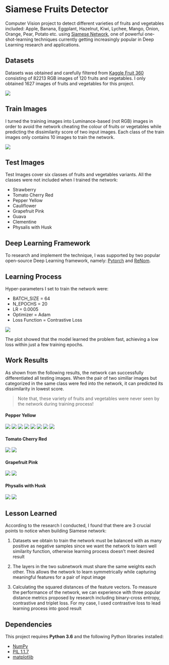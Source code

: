 # Siamese Fruits Detector

Computer Vision project to detect different varieties of fruits and vegetables included: Apple, Banana, Eggplant, Hazelnut, Kiwi, Lychee, Mango, Onion, Orange, Pear, Potato etc. using [Siamese Network](https://www.cs.cmu.edu/~rsalakhu/papers/oneshot1.pdf), one of powerful one-shot-learning techniques currently getting increasingly popular in Deep Learning research and applications.

## Datasets

Datasets was obtained and carefully filtered from [Kaggle Fruit 360](https://www.kaggle.com/moltean/fruits) consisting of 82213 RGB images of 120 fruits and vegetables. I only obtained 1627 images of fruits and vegetables for this project.

![](./images/datasets_images.png)

## Train Images

I turned the training images into Luminance-based (not RGB) images in order to avoid the network cheating the colour of fruits or vegetables while predicting the dissimilarity score of two input images. Each class of the train images only contains 10 images to train the network.

![](./images/training_images.png)

## Test Images

Test Images cover six classes of fruits and vegetables variants. All the classes were not included when I trained the network:

* Strawberry
* Tomato Cherry Red
* Pepper Yellow
* Cauliflower
* Grapefruit Pink
* Guava
* Clementine
* Physalis with Husk

## Deep Learning Framework

To research and implement the technique, I was supported by two popular open-source Deep Learning framework, namely: [Pytorch](https://pytorch.org/) and [ReNom](https://renom.jp).

## Learning Process

Hyper-parameters I set to train the network were:

* BATCH_SIZE = 64
* N_EPOCHS = 20
* LR = 0.0005
* Optimizer = Adam
* Loss Function = Contrastive Loss

![](./images/final_train_loss.png)

The plot showed that the model learned the problem fast, achieving a low loss within just a few training epochs.

## Work Results

As shown from the following results, the network can successfully differentiated all testing images. When the pair of two simillar images but categorized in the same class were fed into the network, it can predicted its dissimilarity in lowest score.

> Note that, these variety of fruits and vegetables were never seen by the network during training process!

#### Pepper Yellow

![](./images/result1.png)
![](./images/result2.png)
![](./images/result3.png)
![](./images/result4.png)
![](./images/result5.png)
![](./images/result6.png)
![](./images/result7.png)
![](./images/result8.png)

#### Tomato Cherry Red

![](./images/result9.png)
![](./images/result10.png)

#### Grapefruit Pink

![](./images/result11.png)
![](./images/result12.png)

#### Physalis with Husk

![](./images/result13.png)
![](./images/result14.png)

## Lesson Learned
According to the research I conducted, I found that there are 3 crucial points to notice when building Siamese network:

1. Datasets we obtain to train the network must be balanced with as many positive as negative samples since we want the network to learn well similarity function, otherwise learning process doesn’t meet desired result

2. The layers in the two subnetwork must share the same weights each other. This allows the network to learn symmetrically while capturing meaningful features for a pair of input image

3. Calculating the squared distances of the feature vectors. To measure the performance of the network, we can experience with three popular distance metrics proposed by research including binary-cross entropy, contrastive and triplet loss. For my case, I used contrastive loss to lead learning process into good result

## Dependencies

This project requires **Python 3.6** and the following Python libraries installed:

* [NumPy](https://www.numpy.org/)
* [PIL 1.1.7](https://pillow.readthedocs.io/)
* [matplotlib](https://matplotlib.org/)
